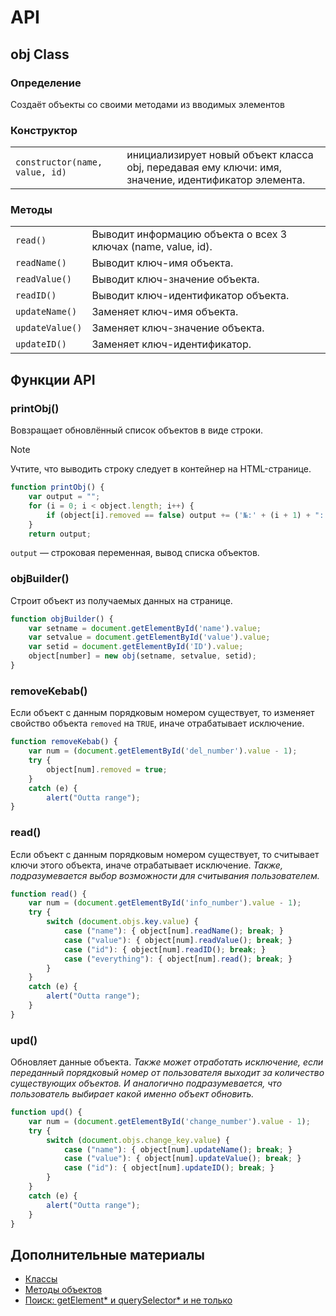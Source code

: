 # API
## obj Class
### Определение
Создаёт объекты со своими методами из вводимых элементов
### Конструктор
|||
|-|-|
| `constructor(name, value, id)` | инициализирует новый объект класса obj, передавая ему ключи: имя, значение, идентификатор элемента. |
### Методы
|||
|-|-|
| `read()` | Выводит информацию объекта о всех 3 ключах (name, value, id). |
| `readName()` | Выводит ключ-имя объекта. |
| `readValue()` | Выводит ключ-значение объекта. |
| `readID()` | Выводит ключ-идентификатор объекта. |
| `updateName()` | Заменяет ключ-имя объекта. |
| `updateValue()` | Заменяет ключ-значение объекта. |
| `updateID()` | Заменяет ключ-идентификатор. |
## Функции API
### **printObj()**
Вовзращает обновлённый список объектов в виде строки.
> [!NOTE]
> Учтите, что выводить строку следует в контейнер на HTML-странице.
```javascript
function printObj() {
    var output = "";
    for (i = 0; i < object.length; i++) {
        if (object[i].removed == false) output += ('№:' + (i + 1) + ": " + object[i].name + " <p></p>\n");
    }
    return output;
```
`output` — строковая переменная, вывод списка объектов.
### **objBuilder()**
Строит объект из получаемых данных на странице.
```javascript
function objBuilder() {
    var setname = document.getElementById('name').value;
    var setvalue = document.getElementById('value').value;
    var setid = document.getElementById('ID').value;
    object[number] = new obj(setname, setvalue, setid);
}
```
### **removeKebab()**
Если объект с данным порядковым номером существует, то изменяет свойство объекта `removed` на `TRUE`, иначе отрабатывает исключение.
```javascript
function removeKebab() {
    var num = (document.getElementById('del_number').value - 1);
    try {
        object[num].removed = true;
    }
    catch (e) {
        alert("Outta range");
}
```
### **read()**
Если объект с данным порядковым номером существует, то считывает ключи этого объекта, иначе отрабатывает исключение.
*Также, подразумевается выбор возможности для считывания пользователем.*
```javascript
function read() {
    var num = (document.getElementById('info_number').value - 1);
    try {
        switch (document.objs.key.value) {
            case ("name"): { object[num].readName(); break; }
            case ("value"): { object[num].readValue(); break; }       
            case ("id"): { object[num].readID(); break; }
            case ("everything"): { object[num].read(); break; }
        }
    }
    catch (e) {
        alert("Outta range");
    }
}
```
### **upd()**
Обновляет данные объекта. *Также может отработать исключение, если переданный порядковый номер от пользователя выходит за количество существующих объектов. И аналогично подразумевается, что пользователь выбирает какой именно объект обновить.*
```javascript
function upd() {
    var num = (document.getElementById('change_number').value - 1);
    try {
        switch (document.objs.change_key.value) {
            case ("name"): { object[num].updateName(); break; }
            case ("value"): { object[num].updateValue(); break; }
            case ("id"): { object[num].updateID(); break; }
        }
    }
    catch (e) {
        alert("Outta range");
    }
}
```
## Дополнительные материалы
* [Классы](https://learn.javascript.ru/es-class)
* [Методы объектов](https://learn.javascript.ru/object-methods)
* [Поиск: getElement* и querySelector* и не только](https://learn.javascript.ru/searching-elements-dom)